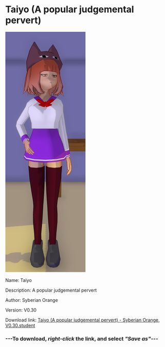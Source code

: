 # Taiyo (A popular judgemental pervert)

<img src = "https://raw.githubusercontent.com/Arbiter1223/Daigaku-Gurashi-Custom-Students/master/Students/Files/Taiyo%20(A%20popular%20judgemental%20pervert).png">

Name: Taiyo

Description: A popular judgemental pervert

Author: Syberian Orange

Version: V0.30

Download link: <a href="https://raw.githubusercontent.com/Arbiter1223/Daigaku-Gurashi-Custom-Students/master/Students/Files/Taiyo%20(A%20popular%20judgemental%20pervert)%20-%20Syberian%20Orange%2C%20V0.30.student">Taiyo (A popular judgemental pervert) - Syberian Orange, V0.30.student</a>

### ---**To download, _right-click_ the link, and select _"Save as"_**---
